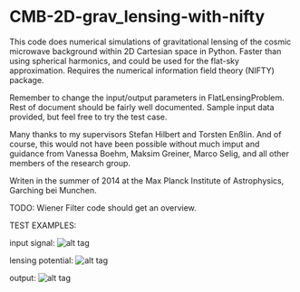 # CMB-2D-grav_lensing-with-nifty
This code does numerical simulations of gravitational lensing of the cosmic microwave background within 2D Cartesian space in Python. Faster than using spherical harmonics, and could be used for the flat-sky approximation.
Requires the numerical information field theory (NIFTY) package.

Remember to change the input/output parameters in FlatLensingProblem. Rest of document should be fairly well documented. Sample input data provided, but feel free to try the test case.

Many thanks to my supervisors Stefan Hilbert and Torsten Enßlin. And of course, this would not have been possible without much imput and guidance from Vanessa Boehm, Maksim Greiner, Marco Selig, and all other members of the research group.

Writen in the summer of 2014 at the Max Planck Institute of Astrophysics, Garching bei Munchen.

TODO: Wiener Filter code should get an overview.

TEST EXAMPLES:


input signal:
![alt tag](https://raw.github.com/jpbreuer/CMB-2D-grav_lensing-with-nifty/master/testoutput/signal.png)

lensing potential:
![alt tag](https://raw.github.com/jpbreuer/CMB-2D-grav_lensing-with-nifty/master/testoutput/Phi.png)

output:
![alt tag](https://raw.github.com/jpbreuer/CMB-2D-grav_lensing-with-nifty/master/testoutput/result.png)